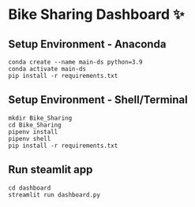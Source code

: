 # Bike Sharing Dashboard ✨

## Setup Environment - Anaconda

```
conda create --name main-ds python=3.9
conda activate main-ds
pip install -r requirements.txt
```

## Setup Environment - Shell/Terminal

```
mkdir Bike_Sharing
cd Bike_Sharing
pipenv install
pipenv shell
pip install -r requirements.txt
```

## Run steamlit app

```
cd dashboard
streamlit run dashboard.py
```
